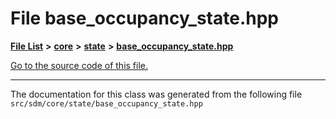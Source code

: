 
# File base\_occupancy\_state.hpp

<link rel="stylesheet" href="https://cdnjs.cloudflare.com/ajax/libs/KaTeX/0.5.1/katex.min.css">
<link rel="stylesheet" href="https://cdn.jsdelivr.net/github-markdown-css/2.2.1/github-markdown.css"/>



[**File List**](files.md) **>** [**core**](dir_92216a09053680f71034e5e26026ee62.md) **>** [**state**](dir_d0d8dc666ec4ca9b544d63f25347f269.md) **>** [**base\_occupancy\_state.hpp**](base__occupancy__state_8hpp.md)

[Go to the source code of this file.](base__occupancy__state_8hpp_source.md)



























------------------------------
The documentation for this class was generated from the following file `src/sdm/core/state/base_occupancy_state.hpp`
